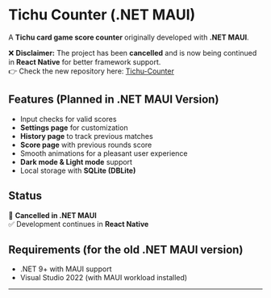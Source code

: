 # Tichu Counter (.NET MAUI)

A **Tichu card game score counter** originally developed with **.NET MAUI**.  

❌ **Disclaimer:** The project has been **cancelled** and is now being continued in **React Native** for better framework support.  
👉 Check the new repository here: [Tichu-Counter](https://github.com/nikolas-giannakopoulos/Tichu-Counter)

## Features (Planned in .NET MAUI Version)
- Input checks for valid scores  
- **Settings page** for customization  
- **History page** to track previous matches  
- **Score page** with previous rounds score  
- Smooth animations for a pleasant user experience  
- **Dark mode & Light mode** support  
- Local storage with **SQLite (DBLite)**  

## Status
🚧 **Cancelled in .NET MAUI**  
✅ Development continues in **React Native**  

## Requirements (for the old .NET MAUI version)
- .NET 9+ with MAUI support  
- Visual Studio 2022 (with MAUI workload installed)

---

